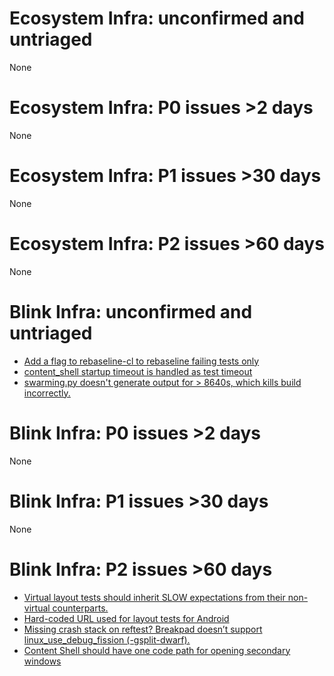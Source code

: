 # Ecosystem Infra: unconfirmed and untriaged
None

# Ecosystem Infra: P0 issues >2 days
None

# Ecosystem Infra: P1 issues >30 days
None

# Ecosystem Infra: P2 issues >60 days
None

# Blink Infra: unconfirmed and untriaged
* [Add a flag to rebaseline-cl to rebaseline failing tests only](https://crbug.com/817605)
* [content_shell startup timeout is handled as test timeout](https://crbug.com/812349)
* [swarming.py doesn't generate output for > 8640s, which kills build incorrectly.](https://crbug.com/772985)

# Blink Infra: P0 issues >2 days
None

# Blink Infra: P1 issues >30 days
None

# Blink Infra: P2 issues >60 days
* [Virtual layout tests should inherit SLOW expectations from their non-virtual counterparts.](https://crbug.com/594216)
* [Hard-coded URL used for layout tests for Android](https://crbug.com/530257)
* [Missing crash stack on reftest? Breakpad doesn’t support linux_use_debug_fission (-gsplit-dwarf).](https://crbug.com/369608)
* [Content Shell should have one code path for opening secondary windows](https://crbug.com/309760)

